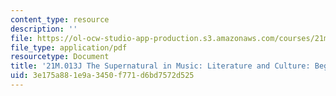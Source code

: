 ```yaml
---
content_type: resource
description: ''
file: https://ol-ocw-studio-app-production.s3.amazonaws.com/courses/21m-013j-the-supernatural-in-music-literature-and-culture-fall-2013/3e175a881e9a3450f771d6bd7572d525_MIT21M_013JF13_Begnrs_Gde.pdf
file_type: application/pdf
resourcetype: Document
title: '21M.013J The Supernatural in Music: Literature and Culture: Beginner''s Guide'
uid: 3e175a88-1e9a-3450-f771-d6bd7572d525
---
```

